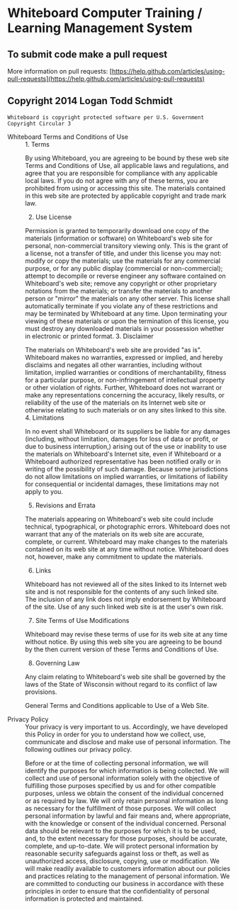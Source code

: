 Whiteboard Computer Training / Learning Management System
==========

To submit code make a pull request
-----------------------------------
More information on pull requests: [https://help.github.com/articles/using-pull-requests](https://help.github.com/articles/using-pull-requests)

Copyright 2014 Logan Todd Schmidt
---------------------------------

    Whiteboard is copyright protected software per U.S. Government Copyright Circular 3



<dl>
<dt>Whiteboard Terms and Conditions of Use</dt>
<dd>
1. Terms

By using Whiteboard, you are agreeing to be bound by these web site Terms and Conditions of Use, all applicable laws and regulations, and agree that you are responsible for compliance with any applicable local laws. If you do not agree with any of these terms, you are prohibited from using or accessing this site. The materials contained in this web site are protected by applicable copyright and trade mark law.

2. Use License

Permission is granted to temporarily download one copy of the materials (information or software) on Whiteboard's web site for personal, non-commercial transitory viewing only. This is the grant of a license, not a transfer of title, and under this license you may not:
modify or copy the materials;
use the materials for any commercial purpose, or for any public display (commercial or non-commercial);
attempt to decompile or reverse engineer any software contained on Whiteboard's web site;
remove any copyright or other proprietary notations from the materials; or
transfer the materials to another person or "mirror" the materials on any other server.
This license shall automatically terminate if you violate any of these restrictions and may be terminated by Whiteboard at any time. Upon terminating your viewing of these materials or upon the termination of this license, you must destroy any downloaded materials in your possession whether in electronic or printed format.
3. Disclaimer

The materials on Whiteboard's web site are provided "as is". Whiteboard makes no warranties, expressed or implied, and hereby disclaims and negates all other warranties, including without limitation, implied warranties or conditions of merchantability, fitness for a particular purpose, or non-infringement of intellectual property or other violation of rights. Further, Whiteboard does not warrant or make any representations concerning the accuracy, likely results, or reliability of the use of the materials on its Internet web site or otherwise relating to such materials or on any sites linked to this site.
4. Limitations

In no event shall Whiteboard or its suppliers be liable for any damages (including, without limitation, damages for loss of data or profit, or due to business interruption,) arising out of the use or inability to use the materials on Whiteboard's Internet site, even if Whiteboard or a Whiteboard authorized representative has been notified orally or in writing of the possibility of such damage. Because some jurisdictions do not allow limitations on implied warranties, or limitations of liability for consequential or incidental damages, these limitations may not apply to you.

5. Revisions and Errata

The materials appearing on Whiteboard's web site could include technical, typographical, or photographic errors. Whiteboard does not warrant that any of the materials on its web site are accurate, complete, or current. Whiteboard may make changes to the materials contained on its web site at any time without notice. Whiteboard does not, however, make any commitment to update the materials.

6. Links

Whiteboard has not reviewed all of the sites linked to its Internet web site and is not responsible for the contents of any such linked site. The inclusion of any link does not imply endorsement by Whiteboard of the site. Use of any such linked web site is at the user's own risk.

7. Site Terms of Use Modifications

Whiteboard may revise these terms of use for its web site at any time without notice. By using this web site you are agreeing to be bound by the then current version of these Terms and Conditions of Use.

8. Governing Law

Any claim relating to Whiteboard's web site shall be governed by the laws of the State of Wisconsin without regard to its conflict of law provisions.

General Terms and Conditions applicable to Use of a Web Site.
</dd>

<dt>Privacy Policy</dt>
<dd>
Your privacy is very important to us. Accordingly, we have developed this Policy in order for you to understand how we collect, use, communicate and disclose and make use of personal information. The following outlines our privacy policy.

Before or at the time of collecting personal information, we will identify the purposes for which information is being collected.
We will collect and use of personal information solely with the objective of fulfilling those purposes specified by us and for other compatible purposes, unless we obtain the consent of the individual concerned or as required by law.
We will only retain personal information as long as necessary for the fulfillment of those purposes.
We will collect personal information by lawful and fair means and, where appropriate, with the knowledge or consent of the individual concerned.
Personal data should be relevant to the purposes for which it is to be used, and, to the extent necessary for those purposes, should be accurate, complete, and up-to-date.
We will protect personal information by reasonable security safeguards against loss or theft, as well as unauthorized access, disclosure, copying, use or modification.
We will make readily available to customers information about our policies and practices relating to the management of personal information.
We are committed to conducting our business in accordance with these principles in order to ensure that the confidentiality of personal information is protected and maintained.
</dd>
</dl>
